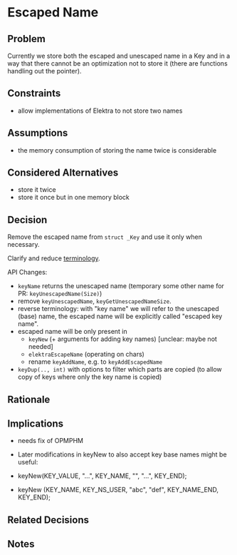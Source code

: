 # Escaped Name

## Problem

Currently we store both the escaped and unescaped name in a Key and in
a way that there cannot be an optimization not to store it (there are
functions handling out the pointer).

## Constraints

- allow implementations of Elektra to not store two names

## Assumptions

- the memory consumption of storing the name twice is considerable

## Considered Alternatives

- store it twice
- store it once but in one memory block

## Decision

Remove the escaped name from `struct _Key` and use it only when necessary.

Clarify and reduce [terminology](/doc/help/elektra-glossary.md).

API Changes:

- `keyName` returns the unescaped name
  (temporary some other name for PR: `keyUnescapedName(Size)`)
- remove `keyUnescapedName`, `keyGetUnescapedNameSize`.
- reverse terminology: with "key name" we will refer to the unescaped (base) name,
  the escaped name will be explicitly called "escaped key name".
- escaped name will be only present in
  - `keyNew` (+ arguments for adding key names) [unclear: maybe not needed]
  - `elektraEscapeName` (operating on chars)
  - rename `keyAddName`, e.g. to `keyAddEscapedName`
- `keyDup(.., int)` with options to filter which parts are copied
  (to allow copy of keys where only the key name is copied)

## Rationale

## Implications

- needs fix of OPMPHM
- Later modifications in keyNew to also accept key base names might be useful:

- keyNew(KEY_VALUE, "...", KEY_NAME, "", "...", KEY_END);
- keyNew (KEY_NAME, KEY_NS_USER, "abc", "def", KEY_NAME_END, KEY_END);

## Related Decisions

## Notes
